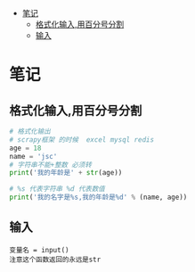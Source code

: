 <!-- TOC -->
* [笔记](#)
  * [格式化输入,用百分号分割](#)
  * [输入](#)
<!-- TOC -->
# 笔记
## 格式化输入,用百分号分割

```python
# 格式化输出
# scrapy框架 的时候  excel mysql redis
age = 18
name = 'jsc'
# 字符串不能+整数 必须转
print('我的年龄是' + str(age))

# %s 代表字符串 %d 代表数值
print('我的名字是%s,我的年龄是%d' % (name, age))
```

## 输入

    变量名 = input()
    注意这个函数返回的永远是str

